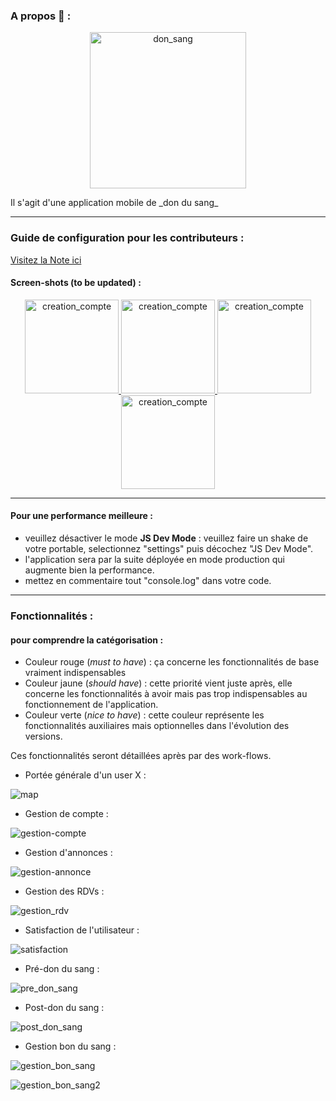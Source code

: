 ### A propos :eyes: : 
<p align="center">
  <a href="https://github.com/BLemine/">
    <img alt="don_sang" src="assets/images/blood_donation.png" width="250" />
  </a>
</p>
Il s'agit d'une application mobile de _don du sang_ 

---- 
### Guide de configuration pour les contributeurs : 
[Visitez la Note ici](https://www.evernote.com/shard/s447/sh/c016f3cd-b205-9843-5623-f9dd62a4edb4/4762d565b85b2bc0567f205fe16e3d7a)

#### Screen-shots (to be updated) : 

<p align="center">
  <a href="https://github.com/BLemine/" style="display:block-inline">
    <img alt="creation_compte" src="readme_media/doc/home_screen.png" width="150" />
  </a>
  <a href="https://github.com/BLemine/" style="display:block-inline">
    <img alt="creation_compte" src="readme_media/doc/signIn_screen.png" width="150" />
  </a>
  <a href="https://github.com/BLemine/" style="display:block-inline">
    <img alt="creation_compte" src="readme_media/doc/signUp_screen_1.png" width="150" />
  </a>
  <a href="https://github.com/BLemine/" style="display:block-inline">
    <img alt="creation_compte" src="readme_media/doc/signUp_screen_2.png" width="150" />
  </a>
</p>

---


#### Pour une performance meilleure : 
- veuillez désactiver le mode **JS Dev Mode** : veuillez faire un shake de votre portable, selectionnez "settings" puis décochez "JS Dev Mode".
- l'application sera par la suite déployée en mode production qui augmente bien la performance.
- mettez en commentaire tout "console.log" dans votre code.
---

### **Fonctionnalités** : 
#### pour comprendre la catégorisation : 
- Couleur rouge (_must to have_) : ça concerne les fonctionnalités de base vraiment indispensables
- Couleur jaune (_should have_) : cette priorité vient juste après, elle concerne les fonctionnalités à avoir mais pas trop indispensables au fonctionnement de l'application.
- Couleur verte (_nice to have_) : cette couleur représente les fonctionnalités auxiliaires mais optionnelles dans l'évolution des versions.

Ces fonctionnalités seront détaillées après par des work-flows.

- Portée générale d'un user X : 

![map](readme_media/conception/map.PNG)

- Gestion de compte : 

![gestion-compte](readme_media/conception/gestion_compte.PNG)

- Gestion d'annonces : 

![gestion-annonce](readme_media/conception/gestion_annonces.PNG)

- Gestion des RDVs : 

![gestion_rdv](readme_media/conception/gestion_rdv.PNG)

- Satisfaction de l'utilisateur : 

![satisfaction](readme_media/conception/fidelisation_satisfaction.PNG)

- Pré-don du sang : 

![pre_don_sang](readme_media/conception/pre-don_sang.PNG)

- Post-don du sang : 

![post_don_sang](readme_media/conception/post_don_sang.PNG)

- Gestion bon du sang : 

![gestion_bon_sang](readme_media/conception/gestion_bon_sang.PNG)

![gestion_bon_sang2](readme_media/conception/gestion_bon_sang_2.PNG)

